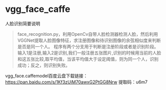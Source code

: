 # vgg_face_caffe
人脸识别简要说明

> face_recognition.py，利用OpenCv自带人脸检测器检测人脸，然后利用VGGNet提取人脸图像特征，求注册图像和待识别图像的余弦相似度来判断是否是同一个人。
程序有两个分支用于判断是注册阶段或者是识别阶段。输入1是注册,输入2是识别,我们一般注册五张图片,识别的时候用当前的人脸和这五张比较,取平均值，当该平均值大于设定阈值，则为同一个人，识别成功；反之，则识别失败。

vgg_face.caffemodel百度云盘下载链接：https://pan.baidu.com/s/1Kf3zUiM70awxG2PtGG8Nrw 
提取码：u6m7 
